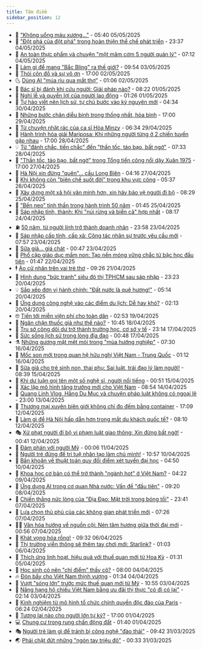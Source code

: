 ```yaml
---
title: Tâm điểm
sidebar_position: 12
---
```


<!-- dantri-tam-diem:START -->
- 🚦 [&quot;Không uổng máu xương...&quot;](https://dantri.com.vn/tam-diem/khong-uong-mau-xuong-20250505124014749.htm) - 05:40 05/05/2025
- 🫶 [&quot;Đột phá của đột phá&quot; trong hoàn thiện thể chế phát triển](https://dantri.com.vn/tam-diem/dot-pha-cua-dot-pha-trong-hoan-thien-the-che-phat-trien-20250504122558713.htm) - 23:37 04/05/2025
- 🦏 [An toàn thực phẩm và chuyện &quot;một mâm cơm 5 người quản lý&quot;](https://dantri.com.vn/tam-diem/an-toan-thuc-pham-va-chuyen-mot-mam-com-5-nguoi-quan-ly-20250504123357815.htm) - 07:12 04/05/2025
- 🧰 [Làm gì để mang &quot;Bắc Bling&quot; ra thế giới?](https://dantri.com.vn/tam-diem/lam-gi-de-mang-bac-bling-ra-the-gioi-20250502171614835.htm) - 09:54 03/05/2025
- 🙉 [Thói côn đồ và sự vô ơn](https://dantri.com.vn/tam-diem/thoi-con-do-va-su-vo-on-20250502234536353.htm) - 17:00 02/05/2025
- 🌜 [Dùng AI &quot;múa rìu qua mắt thợ&quot;](https://dantri.com.vn/tam-diem/dung-ai-mua-riu-qua-mat-tho-20250502070321846.htm) - 01:06 02/05/2025
- 🤔 [Bác sĩ bị đánh khi cứu người: Giải pháp nào?](https://dantri.com.vn/tam-diem/bac-si-bi-danh-khi-cuu-nguoi-giai-phap-nao-20250430232749751.htm) - 08:22 01/05/2025
- 🤩 [Nghỉ lễ và quyền lợi của người lao động](https://dantri.com.vn/tam-diem/nghi-le-va-quyen-loi-cua-nguoi-lao-dong-20250501072603860.htm) - 01:26 01/05/2025
- 🦅 [Tự hào viết nên lịch sử, tự chủ bước vào kỷ nguyên mới](https://dantri.com.vn/tam-diem/tu-hao-viet-nen-lich-su-tu-chu-buoc-vao-ky-nguyen-moi-20250429203639658.htm) - 04:34 30/04/2025
- 💫 [Những bước chân diễu binh trong thống nhất, hòa bình](https://dantri.com.vn/tam-diem/nhung-buoc-chan-dieu-binh-trong-thong-nhat-hoa-binh-20250428133009395.htm) - 17:00 29/04/2025
- 🤗 [Từ chuyện nhặt rác của ca sĩ Hòa Minzy](https://dantri.com.vn/tam-diem/tu-chuyen-nhat-rac-cua-ca-si-hoa-minzy-20250429130925557.htm) - 06:34 29/04/2025
- 🫶 [Hành trình hòa giải Mariposa: Khi những người từng ở 2 chiến tuyến gặp nhau](https://dantri.com.vn/tam-diem/hanh-trinh-hoa-giai-mariposa-khi-nhung-nguoi-tung-o-2-chien-tuyen-gap-nhau-20250428150523612.htm) - 17:00 28/04/2025
- 💡 [Từ &quot;đánh chắc, tiến chắc&quot; đến &quot;thần tốc, táo bạo, bất ngờ&quot;](https://dantri.com.vn/tam-diem/tu-danh-chac-tien-chac-den-than-toc-tao-bao-bat-ngo-20250428143210639.htm) - 07:33 28/04/2025
- 🌮 [&quot;Thần tốc, táo bạo, bất ngờ&quot; trong Tổng tiến công nổi dậy Xuân 1975](https://dantri.com.vn/tam-diem/than-toc-tao-bao-bat-ngo-trong-tong-tien-cong-noi-day-xuan-1975-20250427235847869.htm) - 17:00 27/04/2025
- 🌊 [Hà Nội xin đừng &quot;quên&quot;… cầu Long Biên](https://dantri.com.vn/tam-diem/ha-noi-xin-dung-quen-cau-long-bien-20250427111637769.htm) - 04:16 27/04/2025
- 👹 [Khi không còn &quot;biên chế suốt đời&quot; trong khu vực công](https://dantri.com.vn/tam-diem/khi-khong-con-bien-che-suot-doi-trong-khu-vuc-cong-20250426123620748.htm) - 05:37 26/04/2025
- 🤩 [Xây dựng một xã hội văn minh hơn, xin hãy bảo vệ người đi bộ](https://dantri.com.vn/tam-diem/xay-dung-mot-xa-hoi-van-minh-hon-xin-hay-bao-ve-nguoi-di-bo-20250425152915772.htm) - 08:29 25/04/2025
- 💄 [&quot;Bến neo&quot; tinh thần trong hành trình 50 năm](https://dantri.com.vn/tam-diem/ben-neo-tinh-than-trong-hanh-trinh-50-nam-20250424200002143.htm) - 01:45 25/04/2025
- 🦣 [Sáp nhập tỉnh, thành: Khi &quot;núi rừng và biển cả&quot; hợp nhất](https://dantri.com.vn/tam-diem/sap-nhap-tinh-thanh-khi-nui-rung-va-bien-ca-hop-nhat-20250424151729238.htm) - 08:17 24/04/2025
- ⛽️ [50 năm, từ người lính trở thành doanh nhân](https://dantri.com.vn/tam-diem/50-nam-tu-nguoi-linh-tro-thanh-doanh-nhan-20250424061753239.htm) - 23:58 23/04/2025
- 🌁 [Sáp nhập cấp tỉnh, cấp xã: Công tác nhân sự trước yêu cầu mới](https://dantri.com.vn/tam-diem/sap-nhap-cap-tinh-cap-xa-cong-tac-nhan-su-truoc-yeu-cau-moi-20250423074256721.htm) - 07:57 23/04/2025
- 🥳 [Sữa giả… giá chát](https://dantri.com.vn/tam-diem/sua-gia-gia-chat-20250423061852631.htm) - 00:47 23/04/2025
- 🧐 [Phổ cập giáo dục mầm non: Tạo nền móng vững chắc từ bậc học đầu tiên](https://dantri.com.vn/tam-diem/pho-cap-giao-duc-mam-non-tao-nen-mong-vung-chac-tu-bac-hoc-dau-tien-20250422081332478.htm) - 01:47 22/04/2025
- 🕴 [Áo cử nhân trên vai trẻ thơ](https://dantri.com.vn/tam-diem/ao-cu-nhan-tren-vai-tre-tho-20250421150004637.htm) - 09:26 21/04/2025
- 🥳 [Hình dung &quot;bức tranh&quot; siêu đô thị TPHCM sau sáp nhập](https://dantri.com.vn/tam-diem/hinh-dung-buc-tranh-sieu-do-thi-tphcm-sau-sap-nhap-20250420222752724.htm) - 23:23 20/04/2025
- 💡 [Sắp xếp đơn vị hành chính: &quot;Đất nước là quê hương!&quot;](https://dantri.com.vn/tam-diem/sap-xep-don-vi-hanh-chinh-dat-nuoc-la-que-huong-20250420091251137.htm) - 05:14 20/04/2025
- 🦣 [Ứng dụng công nghệ vào các điểm du lịch: Dễ hay khó?](https://dantri.com.vn/tam-diem/ung-dung-cong-nghe-vao-cac-diem-du-lich-de-hay-kho-20250420064623633.htm) - 02:13 20/04/2025
- 🤓 [Tiến tới miễn viện phí cho toàn dân](https://dantri.com.vn/tam-diem/tien-toi-mien-vien-phi-cho-toan-dan-20250419093140682.htm) - 02:53 19/04/2025
- 🤭 [Ngăn chặn thuốc giả như thế nào?](https://dantri.com.vn/tam-diem/ngan-chan-thuoc-gia-nhu-the-nao-20250418133004602.htm) - 10:45 18/04/2025
- 🌮 [Trụ sở công dôi dư trở thành trường học, cơ sở y tế](https://dantri.com.vn/tam-diem/tru-so-cong-doi-du-tro-thanh-truong-hoc-co-so-y-te-20250418061402470.htm) - 23:14 17/04/2025
- 🗽 [Sức sống lịch sử trong lòng địa đạo](https://dantri.com.vn/tam-diem/suc-song-lich-su-trong-long-dia-dao-20250416214548049.htm) - 00:48 17/04/2025
- ⚗️ [Những gương mặt mệt mỏi trong &quot;mùa hướng nghiệp&quot;](https://dantri.com.vn/tam-diem/nhung-guong-mat-met-moi-trong-mua-huong-nghiep-20250416072221961.htm) - 07:30 16/04/2025
- 🥰 [Mốc son mới trong quan hệ hữu nghị Việt Nam - Trung Quốc](https://dantri.com.vn/tam-diem/moc-son-moi-trong-quan-he-huu-nghi-viet-nam-trung-quoc-20250416065447263.htm) - 01:12 16/04/2025
- 🚀 [Sữa giả cho trẻ sinh non, thai phụ: Sai luật, trái đạo lý làm người!](https://dantri.com.vn/tam-diem/sua-gia-cho-tre-sinh-non-thai-phu-sai-luat-trai-dao-ly-lam-nguoi-20250415060339259.htm) - 08:39 15/04/2025
- 🎊 [Khi dư luận gọi tên một số nghệ sĩ, người nổi tiếng](https://dantri.com.vn/tam-diem/khi-du-luan-goi-ten-mot-so-nghe-si-nguoi-noi-tieng-20250415061001160.htm) - 00:51 15/04/2025
- 🦣 [Xác lập mô hình tăng trưởng mới cho Việt Nam](https://dantri.com.vn/tam-diem/xac-lap-mo-hinh-tang-truong-moi-cho-viet-nam-20250414155357003.htm) - 08:54 14/04/2025
- 🎃 [Quang Linh Vlog, Hằng Du Mục và chuyện pháp luật không có ngoại lệ](https://dantri.com.vn/tam-diem/quang-linh-vlog-hang-du-muc-va-chuyen-phap-luat-khong-co-ngoai-le-20250412202854417.htm) - 23:00 13/04/2025
- 💂 [Thương mại xuyên biên giới không chỉ  đo đếm bằng container](https://dantri.com.vn/tam-diem/thuong-mai-xuyen-bien-gioi-khong-chi-do-dem-bang-container-20250413000906240.htm) - 17:09 12/04/2025
- 🦒 [Làm gì để Hà Nội hấp dẫn hơn trong mắt du khách quốc tế?](https://dantri.com.vn/tam-diem/lam-gi-de-ha-noi-hap-dan-hon-trong-mat-du-khach-quoc-te-20250412151008538.htm) - 08:10 12/04/2025
- 🎭 [Xử phạt người đi bộ vi phạm luật giao thông: Xin đừng bất ngờ!](https://dantri.com.vn/tam-diem/xu-phat-nguoi-di-bo-vi-pham-luat-giao-thong-xin-dung-bat-ngo-20250411171551502.htm) - 00:41 12/04/2025
- 📝 [Đàm phán với người Mỹ](https://dantri.com.vn/tam-diem/dam-phan-voi-nguoi-my-20250410222244011.htm) - 00:06 11/04/2025
- 🦄 [Người trẻ đừng để trí tuệ nhân tạo làm chủ mình!](https://dantri.com.vn/tam-diem/nguoi-tre-dung-de-tri-tue-nhan-tao-lam-chu-minh-20250410175335284.htm) - 10:57 10/04/2025
- 🚀 [Băn khoăn về thuật toán quy đổi điểm xét tuyển đại học](https://dantri.com.vn/tam-diem/ban-khoan-ve-thuat-toan-quy-doi-diem-xet-tuyen-dai-hoc-20250409202918405.htm) - 04:50 10/04/2025
- 💂 [Khoa học cơ bản có thể trở thành &quot;ngành hot&quot; ở Việt Nam?](https://dantri.com.vn/tam-diem/khoa-hoc-co-ban-co-the-tro-thanh-nganh-hot-o-viet-nam-20250409112232098.htm) - 04:22 09/04/2025
- 👀 [Ứng dụng AI trong cơ quan Nhà nước: Vấn đề &quot;đầu tiên&quot;](https://dantri.com.vn/tam-diem/ung-dung-ai-trong-co-quan-nha-nuoc-van-de-dau-tien-20250407204922256.htm) - 09:20 08/04/2025
- 🚦 [Chiến thắng nức lòng của &quot;Địa Đạo: Mặt trời trong bóng tối&quot;](https://dantri.com.vn/tam-diem/chien-thang-nuc-long-cua-dia-dao-mat-troi-trong-bong-toi-20250407205835582.htm) - 23:41 07/04/2025
- 💃 [Lựa chọn thủ phủ của các không gian phát triển mới](https://dantri.com.vn/tam-diem/lua-chon-thu-phu-cua-cac-khong-gian-phat-trien-moi-20250407142649824.htm) - 07:26 07/04/2025
- 🧑‍💻 [Văn hóa hướng về nguồn cội: Nén tâm hương giữa thời đại mới](https://dantri.com.vn/tam-diem/van-hoa-huong-ve-nguon-coi-nen-tam-huong-giua-thoi-dai-moi-20250406085013488.htm) - 00:56 07/04/2025
- 🥰 [Khát vọng hóa rồng!](https://dantri.com.vn/tam-diem/khat-vong-hoa-rong-20250406000537772.htm) - 09:32 06/04/2025
- 🥳 [Thị trường viễn thông sẽ thêm tay chơi mới: Starlink?](https://dantri.com.vn/tam-diem/thi-truong-vien-thong-se-them-tay-choi-moi-starlink-20250405174532665.htm) - 01:03 06/04/2025
- 🥳 [Thích ứng linh hoạt, hiệu quả với thuế quan mới từ Hoa Kỳ](https://dantri.com.vn/tam-diem/thich-ung-linh-hoat-hieu-qua-voi-thue-quan-moi-tu-hoa-ky-20250405082615682.htm) - 01:31 05/04/2025
- 🎉 [Học sinh có nên &quot;chỉ điểm&quot; thầy cô?](https://dantri.com.vn/tam-diem/hoc-sinh-co-nen-chi-diem-thay-co-20250403205837984.htm) - 08:00 04/04/2025
- 🔥 [Đòn bẩy cho Việt Nam thịnh vượng](https://dantri.com.vn/tam-diem/don-bay-cho-viet-nam-thinh-vuong-20250404073418092.htm) - 01:34 04/04/2025
- 🥸 [Vượt &quot;sóng lớn&quot; trước mức thuế quan mới từ Mỹ](https://dantri.com.vn/tam-diem/vuot-song-lon-truoc-muc-thue-quan-moi-tu-my-20250403175458112.htm) - 10:55 03/04/2025
- 💯 [Nâng hạng hộ chiếu Việt Nam bằng ưu đãi thị thực &quot;có đi có lại&quot;](https://dantri.com.vn/tam-diem/nang-hang-ho-chieu-viet-nam-bang-uu-dai-thi-thuc-co-di-co-lai-20250403073430892.htm) - 02:14 03/04/2025
- 🦏 [Kinh nghiệm từ mô hình tổ chức chính quyền độc đáo của Paris](https://dantri.com.vn/tam-diem/kinh-nghiem-tu-mo-hinh-to-chuc-chinh-quyen-doc-dao-cua-paris-20250401222031109.htm) - 06:24 02/04/2025
- 👹 [Tương lai nào cho người lớn tự kỷ?](https://dantri.com.vn/tam-diem/tuong-lai-nao-cho-nguoi-lon-tu-ky-20250401184521593.htm) - 17:00 01/04/2025
- 💻 [Chung cư trong rung chấn động đất](https://dantri.com.vn/tam-diem/chung-cu-trong-rung-chan-dong-dat-20250401084017294.htm) - 01:40 01/04/2025
- 🎭 [Người trẻ làm gì để tránh bị công nghệ &quot;đào thải&quot;](https://dantri.com.vn/tam-diem/nguoi-tre-lam-gi-de-tranh-bi-cong-nghe-dao-thai-20250331161728766.htm) - 09:42 31/03/2025
- 🌏 [Phải chặt đứt những &quot;ngón tay triệu đô&quot;](https://dantri.com.vn/tam-diem/phai-chat-dut-nhung-ngon-tay-trieu-do-20250331073302004.htm) - 00:33 31/03/2025<!-- dantri-tam-diem:END -->
